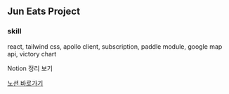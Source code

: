 ## Jun Eats Project
<h3>skill</h3>
<p>react, tailwind css, apollo client, subscription, paddle module, google map api, victory chart</p>
<p>Notion 정리 보기</p>
<a href='https://sangjuntechs.notion.site/JUN-EATS-Front-end-7bbba606e41046a18ba04c376d58590f'>노션 
바로가기</a>
